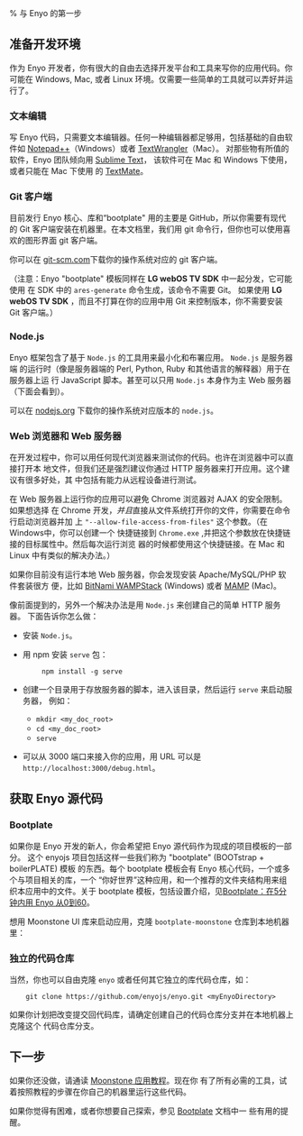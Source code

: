 % 与 Enyo 的第一步

## 准备开发环境

作为 Enyo 开发者，你有很大的自由去选择开发平台和工具来写你的应用代码。你可能在
Windows, Mac, 或者 Linux 环境。仅需要一些简单的工具就可以弄好并运行了。

### 文本编辑

写 Enyo 代码，只需要文本编辑器。任何一种编辑器都足够用，包括基础的自由软件如
[Notepad++](http://notepad-plus-plus.org/)（Windows）或者
[TextWrangler](http://www.barebones.com/products/textwrangler/)（Mac）。
对那些物有所值的软件，Enyo 团队倾向用 [Sublime Text](http://www.sublimetext.com/)，
该软件可在 Mac 和 Windows 下使用，或者只能在 Mac 下使用
的 [TextMate](http://macromates.com/)。

### Git 客户端

目前发行 Enyo 核心、库和“bootplate" 用的主要是 GitHub，所以你需要有现代的 Git
客户端安装在机器里。在本文档里，我们用 git 命令行，但你也可以使用喜欢的图形界面
git 客户端。

你可以在 [git-scm.com](http://git-scm.com/downloads)下载你的操作系统对应的 git
客户端。

（注意：Enyo "bootplate" 模板同样在 **LG webOS TV SDK** 中一起分发，它可能使用
在 SDK 中的 `ares-generate` 命令生成，该命令不需要 Git。 如果使用
**LG webOS TV SDK** ，而且不打算在你的应用中用 Git 来控制版本，你不需要安装
Git 客户端。）

### Node.js

Enyo 框架包含了基于 `Node.js` 的工具用来最小化和布署应用。 `Node.js` 是服务器端
的运行时（像是服务器端的 Perl, Python, Ruby 和其他语言的解释器）用于在服务器上运
行 JavaScript 脚本。甚至可以只用 `Node.js` 本身作为主 Web 服务器（下面会看到）。

可以在 [nodejs.org](http://nodejs.org/) 下载你的操作系统对应版本的 `node.js`。

### Web 浏览器和 Web 服务器

在开发过程中，你可以用任何现代浏览器来测试你的代码。也许在浏览器中可以直接打开本
地文件，但我们还是强烈建议你通过 HTTP 服务器来打开应用。这个建议有很多好处，其
中包括有能力从远程设备进行测试。

在 Web 服务器上运行你的应用可以避免 Chrome 浏览器对 AJAX 的安全限制。如果想选择
在 Chrome 开发，*并且*直接从文件系统打开你的文件，你需要在命令行启动浏览器并加
上 `"--allow-file-access-from-files"` 这个参数。（在Windows中，你可以创建一个
快捷链接到 `Chrome.exe` ,并把这个参数放在快捷链接的目标属性中。然后每次运行浏览
器的时候都使用这个快捷链接。在 Mac 和 Linux 中有类似的解决办法。）

如果你目前没有运行本地 Web 服务器，你会发现安装 Apache/MySQL/PHP 软件套装很方
便，比如 [BitNami WAMPStack](http://bitnami.org/stack/wampstack) (Windows)
或者 [MAMP](http://www.mamp.info/en/index.md) (Mac)。

像前面提到的，另外一个解决办法是用 `Node.js` 来创建自己的简单 HTTP 服务器。
下面告诉你怎么做：

* 安装 `Node.js`。

* 用 npm 安装 `serve` 包：

```
        npm install -g serve
```

* 创建一个目录用于存放服务器的脚本，进入该目录，然后运行 `serve` 来启动服务器，
例如：

    + `mkdir <my_doc_root>`
    + `cd <my_doc_root>`
    + `serve`

* 可以从 3000 端口来接入你的应用，用 URL 可以是 `http://localhost:3000/debug.html`。

## 获取 Enyo 源代码

### Bootplate

如果你是 Enyo 开发的新人，你会希望把 Enyo 源代码作为现成的项目模板的一部分。
这个 enyojs 项目包括这样一些我们称为 "bootplate" (BOOTstrap + boilerPLATE) 模板
的东西。每个 bootplate 模板会有 Enyo 核心代码，一个或多个与项目相关的库，一个
“你好世界”这种应用，和一个推荐的文件夹结构用来组织本应用中的文件。关于
bootplate 模板，包括设置介绍，见[Bootplate：在5分钟内用 Enyo 从0到60](bootplate.md)。

想用 Moonstone UI 库来启动应用，克隆 `bootplate-moonstone` 仓库到本地机器里：

### 独立的代码仓库

当然，你也可以自由克隆 `enyo` 或者任何其它独立的库代码仓库，如：

```
    git clone https://github.com/enyojs/enyo.git <myEnyoDirectory>
```

如果你计划把改变提交回代码库，请确定创建自己的代码仓库分支并在本地机器上克隆这个
代码仓库分支。

## 下一步

如果你还没做，请通读 [Moonstone 应用教程](moonstone-app-tutorial.md)。现在你
有了所有必需的工具，试着按照教程的步骤在你自己的机器里运行这些代码。

如果你觉得有困难，或者你想要自己探索，参见 [Bootplate](bootplate.md) 文档中一
些有用的提醒。
